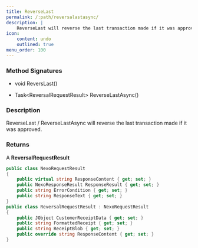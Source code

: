 ```yaml
---
title: ReverseLast
permalink: /:path/reversalastasync/
description: |
    ReverseLast will reverse the last transaction made if it was approved.
icon:
    content: undo
    outlined: true
menu_order: 100
---
```

### Method Signatures

*   void ReversLast()

*   Task\<ReversalRequestResult\> ReverseLastAsync()

### Description

ReverseLast / ReverseLastAsync will reverse the last transaction made if it was approved.

### Returns

A **ReversalRequestResult**

```c#
public class NexoRequestResult
{
    public virtual string ResponseContent { get; set; }
    public NexoResponseResult ResponseResult { get; set; }
    public string ErrorCondition { get; set; }
    public string ResponseText { get; set; }
}
public class ReversalRequestResult : NexoRequestResult
{
    public JObject CustomerReceiptData { get; set; }
    public string FormattedReceipt { get; set; }
    public string ReceiptBlob { get; set; }
    public override string ResponseContent { get; set; }
}
```
